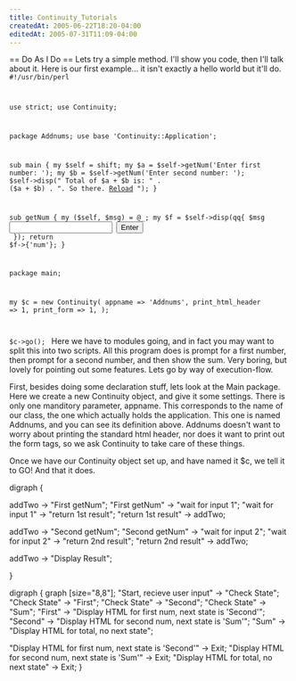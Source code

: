 ```yaml
---
title: Continuity_Tutorials
createdAt: 2005-06-22T18:20-04:00
editedAt: 2005-07-31T11:09-04:00
---
```


== Do As I Do ==
Lets try a simple method. I'll show you code, then I'll talk about it. Here is our first example... it isn't exactly a hello world but it'll do.
<code>
#!/usr/bin/perl

use strict;
use Continuity;

package Addnums;
use base 'Continuity::Application';

sub main {
  my $self = shift;
  my $a = $self->getNum('Enter first number: ');
  my $b = $self->getNum('Enter second number: ');
  $self->disp("
    Total of $a + $b is: " . ($a + $b) . ".
    So there.
    <a href='#'>Reload</a>
    ");
}
  
sub getNum {
  my ($self, $msg) = @_;
  my $f = $self->disp(qq{
      $msg <input name="num">
      <input type=submit value="Enter"><br>
  });
  return $f->{'num'};
}

package main;

my $c = new Continuity(
  appname => 'Addnums',
  print_html_header => 1,
  print_form => 1,
);

$c->go();
</code>
Here we have to modules going, and in fact you may want to split this into two scripts. All this program does is prompt for a first number, then prompt for a second number, and then show the sum. Very boring, but lovely for pointing out some features. Lets go by way of execution-flow.

First, besides doing some declaration stuff, lets look at the Main package. Here we create a new Continuity object, and give it some settings. There is only one manditory parameter, appname. This corresponds to the name of our class, the one which actually holds the application. This one is named Addnums, and you can see its definition above. Addnums doesn't want to worry about printing the standard html header, nor does it want to print out the form tags, so we ask Continuity to take care of these things.

Once we have our Continuity object set up, and have named it $c, we tell it to GO! And that it does.


<graph>
digraph {

  addTwo -> "First getNum";
  "First getNum" -> "wait for input 1";
  "wait for input 1" -> "return 1st result";
  "return 1st result" -> addTwo;

  addTwo -> "Second getNum";
  "Second getNum" -> "wait for input 2";
  "wait for input 2" -> "return 2nd result";
  "return 2nd result" -> addTwo;

  addTwo -> "Display Result";

}
</graph>

<graph>
digraph {
  graph [size="8,8"];
  "Start, recieve user input" -> "Check State";
  "Check State" -> "First";
  "Check State" -> "Second";
  "Check State" -> "Sum";
  "First" -> "Display HTML for first num, next state is 'Second'";
  "Second" -> "Display HTML for second num, next state is 'Sum'";
  "Sum" -> "Display HTML for total, no next state";

  "Display HTML for first num, next state is 'Second'" -> Exit;
  "Display HTML for second num, next state is 'Sum'" -> Exit;
  "Display HTML for total, no next state" -> Exit;
}
</graph>


